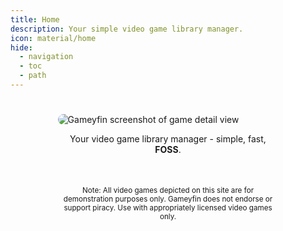 ```yaml
---
title: Home
description: Your simple video game library manager.
icon: material/home
hide:
  - navigation
  - toc
  - path
---
```


#

<div style="max-width: 70%; margin: 0 auto; display: block;">

<img src="/assets/screenshot-gameview.png" alt="Gameyfin screenshot of game detail view" style="border-radius: 10px;" />

<p style="text-align: center;">Your video game library manager - simple, fast, <b>FOSS</b>.</p>


<small style="text-align: center; margin-top: 50px; display: block;">Note: All video games depicted on this site are for demonstration purposes only. Gameyfin does not endorse or support piracy. Use with appropriately licensed video games only.</small>

</div>

<style>
  .md-header__source {
    display: none;
  }
</style>